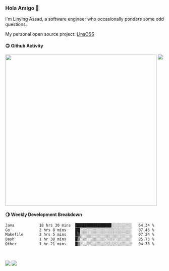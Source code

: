 ### Hola Amigo 🤣   

I'm Linying Assad, a software engineer who occasionally ponders some odd questions.  

My personal open source project: [LinsOSS](https://github.com/linsoss)
 
#### 🙃 Github Activity 
<div>
  <img src="https://github-readme-stats.vercel.app/api?username=al-assad&show_icons=true" align="top" style="display: inline-block;" width="480"/>
  <img src="https://github-readme-stats.vercel.app/api/top-langs/?username=al-assad&hide=css,html&langs_count=8&layout=compact" align="top" style="display: inline-block;"/>
</div>

#### 🌖 Weekly Development Breakdown
<!--START_SECTION:waka-->

```txt
Java           18 hrs 30 mins  ████████████████░░░░░░░░░   64.34 %
Go             2 hrs 8 mins    ██░░░░░░░░░░░░░░░░░░░░░░░   07.45 %
Makefile       2 hrs 5 mins    █▓░░░░░░░░░░░░░░░░░░░░░░░   07.24 %
Bash           1 hr 38 mins    █▒░░░░░░░░░░░░░░░░░░░░░░░   05.73 %
Other          1 hr 21 mins    █▒░░░░░░░░░░░░░░░░░░░░░░░   04.73 %
```

<!--END_SECTION:waka-->

<br>

<a href="https://twitter.com/assad_lin"><img src="https://img.shields.io/badge/Twitter-@assad__lin-blue?style=flat&logo=twitter" /></a>
<a href="https://al-assad.github.io"><img src="https://img.shields.io/badge/Blogs-Linying_Assad's_Blog-yellow?style=flat&logo=github" /></a>

